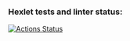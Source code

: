 ### Hexlet tests and linter status:
[![Actions Status](https://github.com/Vbhfbk/data-analytics-project-92/actions/workflows/hexlet-check.yml/badge.svg)](https://github.com/Vbhfbk/data-analytics-project-92/actions)